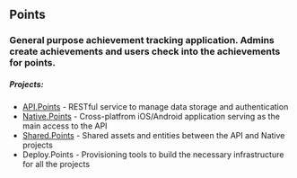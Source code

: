 ## Points
### General purpose achievement tracking application. Admins create achievements and users check into the achievements for points.

##### Projects:
* [API.Points](API.Points/) - RESTful service to manage data storage and authentication
* [Native.Points](Native.Points/) - Cross-platfrom iOS/Android application serving as the main access to the API
* [Shared.Points](Shared.Points/) - Shared assets and entities between the API and Native projects
* Deploy.Points - Provisioning tools to build the necessary infrastructure for all the projects
